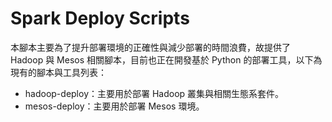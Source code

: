 # Spark Deploy Scripts
本腳本主要為了提升部署環境的正確性與減少部署的時間浪費，故提供了 Hadoop 與 Mesos 相關腳本，目前也正在開發基於 Python 的部署工具，以下為現有的腳本與工具列表：
* hadoop-deploy：主要用於部署 Hadoop 叢集與相關生態系套件。
* mesos-deploy：主要用於部署 Mesos 環境。